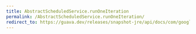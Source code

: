 ```yaml
---
title: AbstractScheduledService.runOneIteration
permalink: /AbstractScheduledService.runOneIteration/
redirect_to: https://guava.dev/releases/snapshot-jre/api/docs/com/google/common/util/concurrent/AbstractScheduledService.html#runOneIteration--
---
```

